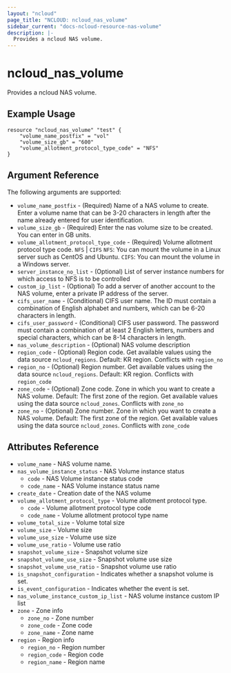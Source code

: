 ```yaml
---
layout: "ncloud"
page_title: "NCLOUD: ncloud_nas_volume"
sidebar_current: "docs-ncloud-resource-nas-volume"
description: |-
  Provides a ncloud NAS volume.
---
```


# ncloud_nas_volume

Provides a ncloud NAS volume.

## Example Usage

```hcl
resource "ncloud_nas_volume" "test" {
	"volume_name_postfix" = "vol"
	"volume_size_gb" = "600"
	"volume_allotment_protocol_type_code" = "NFS"
}
```

## Argument Reference

The following arguments are supported:

* `volume_name_postfix` - (Required) Name of a NAS volume to create. Enter a volume name that can be 3-20 characters in length after the name already entered for user identification.
* `volume_size_gb` - (Required) Enter the nas volume size to be created. You can enter in GB units.
* `volume_allotment_protocol_type_code` - (Required) Volume allotment protocol type code. `NFS` | `CIFS`
    `NFS`: You can mount the volume in a Linux server such as CentOS and Ubuntu.
    `CIFS`: You can mount the volume in a Windows server.
* `server_instance_no_list` - (Optional) List of server instance numbers for which access to NFS is to be controlled
* `custom_ip_list` - (Optional) To add a server of another account to the NAS volume, enter a private IP address of the server.
* `cifs_user_name` - (Conditional) CIFS user name. The ID must contain a combination of English alphabet and numbers, which can be 6-20 characters in length.
* `cifs_user_password` - (Conditional) CIFS user password. The password must contain a combination of at least 2 English letters, numbers and special characters, which can be 8-14 characters in length.
* `nas_volume_description` - (Optional) NAS volume description
* `region_code` - (Optional) Region code. Get available values using the data source `ncloud_regions`. Default: KR region. Conflicts with `region_no`
* `region_no` - (Optional) Region number. Get available values using the data source `ncloud_regions`. Default: KR region. Conflicts with `region_code`
* `zone_code` - (Optional) Zone code. Zone in which you want to create a NAS volume. Default: The first zone of the region.
    Get available values using the data source `ncloud_zones`. Conflicts with `zone_no`
* `zone_no` - (Optional) Zone number. Zone in which you want to create a NAS volume. Default: The first zone of the region.
    Get available values using the data source `ncloud_zones`. Conflicts with `zone_code`

## Attributes Reference

* `volume_name` - NAS volume name.
* `nas_volume_instance_status` - NAS Volume instance status
    * `code` - NAS Volume instance status code
    * `code_name` - NAS Volume instance status name
* `create_date` - Creation date of the NAS volume
* `volume_allotment_protocol_type` - Volume allotment protocol type.
    * `code` - Volume allotment protocol type code
    * `code_name` - Volume allotment protocol type name
* `volume_total_size` - Volume total size
* `volume_size` - Volume size
* `volume_use_size` - Volume use size
* `volume_use_ratio` - Volume use ratio
* `snapshot_volume_size` - Snapshot volume size
* `snapshot_volume_use_size` - Snapshot volume use size
* `snapshot_volume_use_ratio` - Snapshot volume use ratio
* `is_snapshot_configuration` - Indicates whether a snapshot volume is set.
* `is_event_configuration` - Indicates whether the event is set.
* `nas_volume_instance_custom_ip_list` - NAS volume instance custom IP list
* `zone` - Zone info
    * `zone_no` - Zone number
    * `zone_code` - Zone code
    * `zone_name` - Zone name
* `region` - Region info
    * `region_no` - Region number
    * `region_code` - Region code
    * `region_name` - Region name